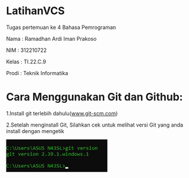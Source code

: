 # LatihanVCS

Tugas pertemuan ke 4 Bahasa Pemrograman

Nama : Ramadhan Ardi Iman Prakoso

NIM : 312210722

Kelas : TI.22.C.9

Prodi : Teknik Informatika

# Cara Menggunakan Git dan Github:
1.Install git terlebih dahulu(www.git-scm.com)

2.Setelah menginstall Git, Silahkan cek untuk melihat versi Git yang anda install dengan mengetik

![Gambar 1](gambar/1.png)